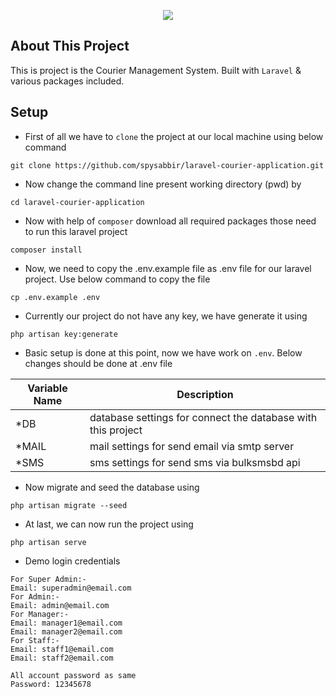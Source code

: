 <p align="center"><a href="https://courier.spysabbir.com/" target="_blank"><img src="https://courier.spysabbir.com/uploads/default_photo/default_logo_photo.png"></a></p>

## About This Project

This is project is the Courier Management System. Built with `Laravel` & various packages included.

## Setup

- First of all we have to `clone` the project at our local machine using below command
 ```
git clone https://github.com/spysabbir/laravel-courier-application.git
``` 
- Now change the command line present working directory (pwd) by
 ```
cd laravel-courier-application
``` 
- Now with help of `composer` download all required packages those need to run this laravel project
 ```
composer install
``` 
- Now, we need to copy the .env.example file as .env file for our laravel project. Use below command to copy the file
 ```
cp .env.example .env
``` 
- Currently our project do not have any key, we have generate it using
 ```
php artisan key:generate
``` 
- Basic setup is done at this point, now we have work on `.env`. Below changes should be done at .env file

Variable Name | Description
--- | ---
*DB | database settings for connect the database with this project
*MAIL | mail settings for send email via smtp server
*SMS | sms settings for send sms via bulksmsbd api

- Now migrate and seed the database using
 ```
php artisan migrate --seed
``` 

- At last, we can now run the project using
 ```
php artisan serve
``` 

- Demo login credentials 
 ```
For Super Admin:- 
Email: superadmin@email.com
For Admin:- 
Email: admin@email.com
For Manager:- 
Email: manager1@email.com
Email: manager2@email.com
For Staff:- 
Email: staff1@email.com
Email: staff2@email.com

All account password as same
Password: 12345678
``` 
